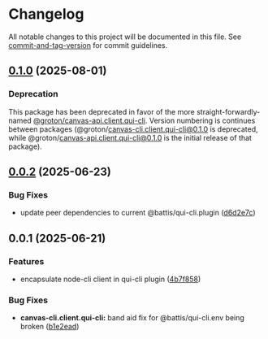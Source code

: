 # Changelog

All notable changes to this project will be documented in this file. See [commit-and-tag-version](https://github.com/absolute-version/commit-and-tag-version) for commit guidelines.

## [0.1.0](https://github.com/groton-school/canvas-cli/compare/client/qui-cli/0.1.0...client/qui-cli/0.1.0) (2025-08-01)

### Deprecation

This package has been deprecated in favor of the more straight-forwardly-named [@groton/canvas-api.client.qui-cli](https://www.npmjs.com/package/@groton/canvas-api.client.qui-cli). Version numbering is continues between packages (@groton/canvas-cli.client.qui-cli@0.1.0 is deprecated, while @groton/canvas-api.client.qui-cli@0.1.0 is the initial release of that package).

## [0.0.2](https://github.com/groton-school/canvas-cli/compare/client/qui-cli/0.0.1...client/qui-cli/0.0.2) (2025-06-23)

### Bug Fixes

- update peer dependencies to current @battis/qui-cli.plugin ([d6d2e7c](https://github.com/groton-school/canvas-cli/commit/d6d2e7cc57d87ad4a85ea6d44a74f3573b37eb29))

## 0.0.1 (2025-06-21)

### Features

- encapsulate node-cli client in qui-cli plugin ([4b7f858](https://github.com/groton-school/canvas-cli/commit/4b7f85840c9507e7af884fc699db25c476681994))

### Bug Fixes

- **canvas-cli.client.qui-cli:** band aid fix for @battis/qui-cli.env being broken ([b1e2ead](https://github.com/groton-school/canvas-cli/commit/b1e2ead475fca41b4aae4aeefd6188c77afd52d8))
